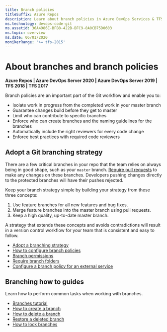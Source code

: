```yaml
---
title: Branch policies
titleSuffix: Azure Repos    
description: Learn about branch policies in Azure DevOps Services & TFS  
ms.technology: devops-code-git 
ms.assetid: 36A4986E-BFB8-422B-BFC9-8A0CB75D0603    
ms.topic: overview
ms.date: 06/01/2020
monikerRange: '>= tfs-2015'
---
```


# About branches and branch policies

**Azure Repos | Azure DevOps Server 2020 | Azure DevOps Server 2019 | TFS 2018 | TFS 2017**

Branch policies are an important part of the Git workflow and enable you to:

* Isolate work in progress from the completed work in your master branch
* Guarantee changes build before they get to master
* Limit who can contribute to specific branches
* Enforce who can create branches and the naming guidelines for the branches
* Automatically include the right reviewers for every code change
* Enforce best practices with required code reviewers

## Adopt a Git branching strategy

There are a few critical branches in your repo that the team relies on always being in good shape, such as your `master` branch.
[Require pull requests](branch-policies.md) to make any changes on these branches.
Developers pushing changes directly to the protected branches will have their pushes rejected.

Keep your branch strategy simple by building your strategy from these three concepts:

1. Use feature branches for all new features and bug fixes.
2. Merge feature branches into the master branch using pull requests. 
3. Keep a high quality, up-to-date master branch.  

A strategy that extends these concepts and avoids contradictions will result in a version control workflow for your team that is consistent and easy to follow. 

- [Adopt a branching strategy](git-branching-guidance.md)
- [How to configure branch policies](branch-policies.md)
- [Branch permissions](branch-permissions.md)
- [Require branch folders](require-branch-folders.md)
- [Configure a branch policy for an external service](pr-status-policy.md)

## Branching how to guides

Learn how to perform common tasks when working with branches.

- [Branches tutorial](branches.md)
- [How to create a branch](create-branch.md)
- [How to delete a branch](delete-branch.md)
- [Restore a deleted branch](restore-deleted-branch.md)
- [How to lock branches](lock-branches.md)